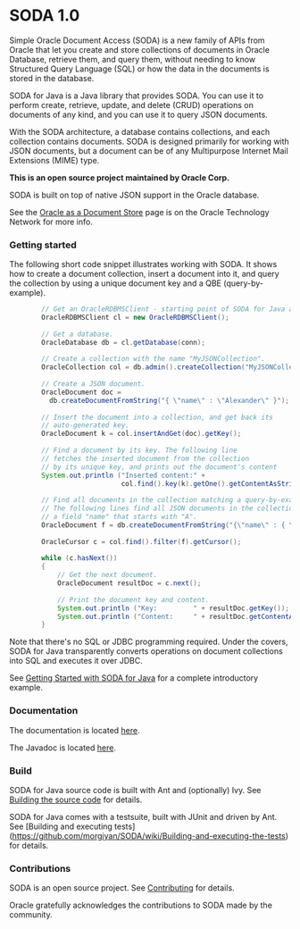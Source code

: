 # SODA 1.0
Simple Oracle Document Access (SODA) is a new family of APIs from Oracle that let you create and store collections of documents in Oracle Database, retrieve them, and query them, without needing to know Structured Query Language (SQL) or how the data in the documents is stored in the database.

SODA for Java is a Java library that provides SODA. You can use it to perform create, retrieve, update, and delete (CRUD) operations on documents of any kind, and you can use it to query JSON documents.

With the SODA architecture, a database contains collections, and each collection contains documents. SODA is designed primarily for working with JSON documents, but a document can be of any Multipurpose Internet Mail Extensions (MIME) type.

**This is an open source project maintained by Oracle Corp.**

SODA is built on top of native JSON support in the Oracle database.

See the [Oracle as a Document Store](http://www.oracle.com/technetwork/database/application-development/oracle-document-store/index.html) page is on the Oracle Technology Network for more info.

### Getting started

The following short code snippet illustrates working with SODA. It shows how to create a document collection, insert a document into it, and query the collection by using a unique document key and a QBE (query-by-example).

```java        
        // Get an OracleRDBMSClient - starting point of SODA for Java application.
        OracleRDBMSClient cl = new OracleRDBMSClient();
 
        // Get a database.
        OracleDatabase db = cl.getDatabase(conn);
 
        // Create a collection with the name "MyJSONCollection".
        OracleCollection col = db.admin().createCollection("MyJSONCollection");
 
        // Create a JSON document.
        OracleDocument doc =
          db.createDocumentFromString("{ \"name\" : \"Alexander\" }");
 
        // Insert the document into a collection, and get back its
        // auto-generated key.
        OracleDocument k = col.insertAndGet(doc).getKey();
 
        // Find a document by its key. The following line
        // fetches the inserted document from the collection
        // by its unique key, and prints out the document's content
        System.out.println ("Inserted content:" + 
                            col.find().key(k).getOne().getContentAsString());
                            
        // Find all documents in the collection matching a query-by-example (QBE).
        // The following lines find all JSON documents in the collection that have 
        // a field "name" that starts with "A".
        OracleDocument f = db.createDocumentFromString("{\"name\" : { \"$startsWith\" : \"A\" }}");
                               
        OracleCursor c = col.find().filter(f).getCursor();
 
        while (c.hasNext())
        {
            // Get the next document.
            OracleDocument resultDoc = c.next();
 
            // Print the document key and content.
            System.out.println ("Key:         " + resultDoc.getKey());
            System.out.println ("Content:     " + resultDoc.getContentAsString());
        }
```

Note that there's no SQL or JDBC programming required. Under the covers, SODA for Java transparently converts operations on document collections into SQL and executes it over JDBC.

See [Getting Started with SODA for Java](https://github.com/morgiyan/SODA/wiki/Getting-started-with-SODA-for-Java) for a complete introductory example.

### Documentation

The documentation is located [here](http://docs.oracle.com/cd/E63251_01/index.htm).

The Javadoc is located [here](http://morgiyan.github.io/SODA).

### Build

SODA for Java source code is built with Ant and (optionally) Ivy. See [Building the source code](https://github.com/morgiyan/SODA/wiki/Building-the-source-code) for
details. 

SODA for Java comes with a testsuite, built with JUnit and driven by Ant. See [Building and executing tests]
(https://github.com/morgiyan/SODA/wiki/Building-and-executing-the-tests) for details.

### Contributions

SODA is an open source project. See [Contributing](https://github.com/morgiyan/SODA/blob/master/CONTRIBUTING.md) for details.

Oracle gratefully acknowledges the contributions to SODA made by the community.
